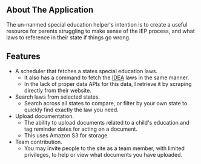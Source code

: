 

## About The Application

The un-nanmed special education helper's intention is to create a useful resource for parents
struggling to make sense of the IEP process, and what laws to reference in their state if 
things go wrong.

## Features

- A scheduler that fetches a states special education laws.
  - It also has a command to fetch the [IDEA](https://sites.ed.gov/idea/) laws in the same manner.
  - In the lack of proper data APIs for this data, I retrieve it by scraping directly from their website.
- Search laws from selected states.
  - Search across all states to compare, or filter by your own state to quickly find exactly the law you need.
- Upload documentation. 
  - The ability to upload documents related to a child's education and tag reminder dates for acting on a document.
  - This uses Amazon S3 for storage.
- Team contribution.
  - You may invite people to the site as a team member, with limited privileges, to help or view what documents you have uploaded.